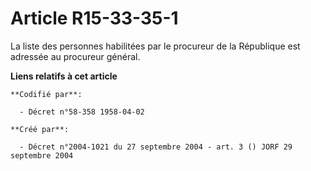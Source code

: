 # Article R15-33-35-1

La liste des personnes habilitées par le procureur de la République est adressée au procureur général.

**Liens relatifs à cet article**

	**Codifié par**:

	  - Décret n°58-358 1958-04-02

	**Créé par**:

	  - Décret n°2004-1021 du 27 septembre 2004 - art. 3 () JORF 29 septembre 2004
